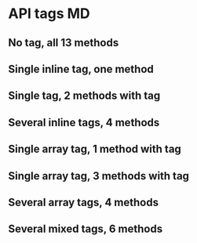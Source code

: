 # API tags MD

## No tag, all 13 methods

<api-doc openapi-path="././api-sources/API_tags.yaml"/>

## Single inline tag, one method

<api-doc openapi-path="././api-sources/API_tags.yaml" tag="single"/>

## Single tag, 2 methods with tag

<api-doc openapi-path="././api-sources/API_tags.yaml" tag="store"/>

## Several inline tags, 4 methods

<api-doc openapi-path="././api-sources/API_tags.yaml" tag="krama,store, magaz"/>

## Single array tag, 1 method with tag

<api-doc openapi-path="././api-sources/API_tags.yaml" tag="cat"/>

## Single array tag, 3 methods with tag

<api-doc openapi-path="././api-sources/API_tags.yaml" tag="dog"/>

## Several array tags, 4 methods

<api-doc openapi-path="././api-sources/API_tags.yaml" tag="dog, man,pet"/>

## Several mixed tags, 6 methods

<api-doc openapi-path="././api-sources/API_tags.yaml" tag="dog, man, store"/>
